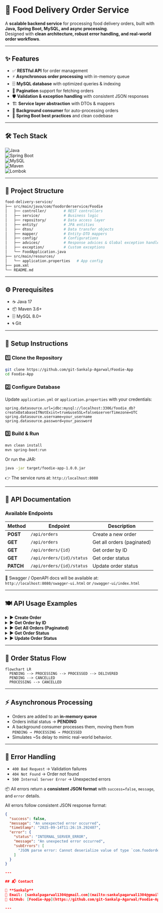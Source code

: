 # 🍔 Food Delivery Order Service

A **scalable backend service** for processing food delivery orders, built with **Java, Spring Boot, MySQL, and async processing**.  
Designed with **clean architecture, robust error handling, and real-world order workflows**.

---

## ✨ Features

- ✅ **RESTful API** for order management
- ⚡ **Asynchronous order processing** with in-memory queue
- 🗄️ **MySQL database** with optimized queries & indexing
- 📑 **Pagination** support for fetching orders
- 🛡️ **Validation & exception handling** with consistent JSON responses
- 🏗️ **Service layer abstraction** with DTOs & mappers
- 🔄 **Background consumer** for auto-processing orders
- 🧹 **Spring Boot best practices** and clean codebase

---

## 🛠️ Tech Stack

![Java](https://img.shields.io/badge/Java-17-red?logo=java)  
![Spring Boot](https://img.shields.io/badge/Spring%20Boot-3.2.0-green?logo=springboot)  
![MySQL](https://img.shields.io/badge/MySQL-8.0-blue?logo=mysql)  
![Maven](https://img.shields.io/badge/Maven-3.6+-C71A36?logo=apachemaven)  
![Lombok](https://img.shields.io/badge/Lombok-enabled-yellow)

---

## 📂 Project Structure
```bash
food-delivery-service/
├── src/main/java/com/foodorderservice/Foodie
│   ├── controller/        # REST controllers
│   ├── service/           # Business logic
│   ├── repository/        # Data access layer
│   ├── entity/            # JPA entities
│   ├── dtos/              # Data transfer objects
│   ├── mapper/            # Entity-DTO mappers
│   ├── config/            # Configurations
│   ├── advices/           # Response advices & Global exception handler
│   ├── exception/         # Custom exceptions
│   └── FoodApplication.java
├── src/main/resources/
│   └── application.properties   # App config
├── pom.xml
└── README.md
```

---

## ⚙️ Prerequisites

- ☕ Java 17
- 📦 Maven 3.6+
- 🗄️ MySQL 8.0+
- 🌀 Git

---

## 🚀 Setup Instructions

### 1️⃣ Clone the Repository
```bash
git clone https://github.com/git-Sankalp-Agarwal/Foodie-App
cd Foodie-App
```

### 2️⃣ Configure Database
Update `application.yml` or `application.properties` with your credentials:
```properties
spring.datasource.url=jdbc:mysql://localhost:3306/foodie_db?createDatabaseIfNotExist=true&useSSL=false&serverTimezone=UTC
spring.datasource.username=your_username
spring.datasource.password=your_password
```

### 3️⃣ Build & Run
```bash
mvn clean install
mvn spring-boot:run
```

Or run the JAR:
```bash
java -jar target/foodie-app-1.0.0.jar
```

👉 The service runs at: `http://localhost:8080`

---

## 📖 API Documentation

### Available Endpoints
| Method | Endpoint                  | Description             |
|--------|---------------------------|-------------------------|
| **POST**   | `/api/orders`             | Create a new order      |
| **GET**    | `/api/orders`             | Get all orders (paginated) |
| **GET**    | `/api/orders/{id}`        | Get order by ID         |
| **GET**    | `/api/orders/{id}/status` | Get order status        |
| **PATCH**  | `/api/orders/{id}/status` | Update order status     |

📌 Swagger / OpenAPI docs will be available at:  
`http://localhost:8080/swagger-ui.html` or `/swagger-ui/index.html`

---

## 🍽️ API Usage Examples

<details>
<summary><b>▶️ Create Order</b></summary>

**POST** `http://localhost:8080/api/orders`

**Request JSON:**
```json
{
  "customerName": "Alice Johnson",
  "items": [
    {
      "itemName": "Burger",
      "quantity": 2,
      "price": 8.99
    },
    {
      "itemName": "Fries",
      "quantity": 1,
      "price": 3.99
    },
    {
      "itemName": "Coke",
      "quantity": 2,
      "price": 2.50
    }
  ],
  "totalAmount": 26.97
}

✅ **Successful response (201 Created)**
```json
{
  "success": true,
  "message": "Order created successfully",
  "timeStamp": "2025-09-14T11:17:33.3697473",
  "data": {
    "id": 4,
    "customerName": "Alice Johnson",
    "totalAmount": 26.97,
    "status": "PENDING",
    "orderTime": "2025-09-14T11:17:33.215756",
    "processedTime": null,
    "items": [
      {
        "itemName": "Burger",
        "quantity": 2,
        "price": 8.99
      },
      {
        "itemName": "Fries",
        "quantity": 1,
        "price": 3.99
      },
      {
        "itemName": "Coke",
        "quantity": 2,
        "price": 2.50
      }
    ]
  }
}
```

❌ **Validation error (400 Bad Request)**
```json
{
  "success": false,
  "message": "Invalid order state",
  "timeStamp": "2025-09-14T11:15:15.2112686",
  "error": {
    "status": "BAD_REQUEST",
    "message": "Invalid order state",
    "subErrors": [
      "Total amount does not match sum of items"
    ]
  }
}
```
</details>

<details>
<summary><b>▶️ Get Order by ID</b></summary>

**GET** `/api/orders/1`

✅ **Success (200)**
```json
{
  "success": true,
  "message": "Order retrieved successfully",
  "timeStamp": "2025-09-14T11:18:10.4862606",
  "data": {
    "id": 3,
    "customerName": "Bob Johnson",
    "totalAmount": 42.00,
    "status": "DELIVERED",
    "orderTime": "2025-09-14T14:47:00",
    "processedTime": null,
    "items": [
      {
        "itemName": "Pasta",
        "quantity": 2,
        "price": 12.99
      },
      {
        "itemName": "Garlic Bread",
        "quantity": 1,
        "price": 4.99
      },
      {
        "itemName": "Ice Cream",
        "quantity": 2,
        "price": 5.50
      }
    ]
  }
}
```
</details>

<details>
<summary><b>▶️ Get All Orders (Paginated)</b></summary>

**GET** `http://localhost:8080/api/orders?page=0&size=10&sortBy=orderTime&sortDirection=DESC`

✅ **Response (200)**
```json
{
  "success": true,
  "message": "Orders retrieved successfully",
  "timeStamp": "2025-09-14T11:18:38.9136543",
  "data": {
    "content": [
      {
        "id": 1,
        "customerName": "John Doe",
        "totalAmount": 25.99,
        "status": "PENDING",
        "orderTime": "2025-09-14T16:47:00",
        "processedTime": null,
        "items": [
          {
            "itemName": "Burger",
            "quantity": 2,
            "price": 8.99
          },
          {
            "itemName": "Fries",
            "quantity": 1,
            "price": 3.99
          },
          {
            "itemName": "Coke",
            "quantity": 2,
            "price": 2.50
          }
        ]
      },
      {
        "id": 2,
        "customerName": "Jane Smith",
        "totalAmount": 35.50,
        "status": "PROCESSED",
        "orderTime": "2025-09-14T15:47:00",
        "processedTime": null,
        "items": [
          {
            "itemName": "Pizza",
            "quantity": 1,
            "price": 15.99
          },
          {
            "itemName": "Salad",
            "quantity": 1,
            "price": 7.99
          },
          {
            "itemName": "Juice",
            "quantity": 2,
            "price": 3.50
          }
        ]
      },
      {
        "id": 3,
        "customerName": "Bob Johnson",
        "totalAmount": 42.00,
        "status": "DELIVERED",
        "orderTime": "2025-09-14T14:47:00",
        "processedTime": null,
        "items": [
          {
            "itemName": "Pasta",
            "quantity": 2,
            "price": 12.99
          },
          {
            "itemName": "Garlic Bread",
            "quantity": 1,
            "price": 4.99
          },
          {
            "itemName": "Ice Cream",
            "quantity": 2,
            "price": 5.50
          }
        ]
      },
      {
        "id": 4,
        "customerName": "Alice Johnson",
        "totalAmount": 26.97,
        "status": "PROCESSED",
        "orderTime": "2025-09-14T11:17:33",
        "processedTime": "2025-09-14T11:17:35",
        "items": [
          {
            "itemName": "Burger",
            "quantity": 2,
            "price": 8.99
          },
          {
            "itemName": "Fries",
            "quantity": 1,
            "price": 3.99
          },
          {
            "itemName": "Coke",
            "quantity": 2,
            "price": 2.50
          }
        ]
      }
    ],
    "pageNumber": 0,
    "pageSize": 10,
    "totalElements": 4,
    "totalPages": 1,
    "first": true,
    "last": true
  }
}
```
</details>

<details>
<summary><b>▶️ Get Order Status</b></summary>

**GET** `http://localhost:8080/api/orders/1/status`
✅ **Response (200)**
```json
{
  "success": true,
  "message": "Order status retrieved successfully",
  "timeStamp": "2025-09-14T14:17:54.09427",
  "data": {
    "orderId": 1,
    "status": "PROCESSED",
    "orderTime": "2025-09-14T13:27:08",
    "processedTime": "2025-09-14T13:27:13"
  }
}
```
</details>


<details>
<summary><b>▶️ Update Order Status</b></summary>

**PATCH** `http://localhost:8080/api/orders/1/status`
```json
{ "status": "CANCELLED" }
```
✅ **Response (200)**
```json
{
  "success": true,
  "message": "Order status updated successfully",
  "timeStamp": "2025-09-14T11:25:35.3492948",
  "data": {
    "id": 10,
    "customerName": "Ravi Johnson",
    "totalAmount": 26.97,
    "status": "CANCELLED",
    "orderTime": "2025-09-14T11:25:30",
    "processedTime": null,
    "items": [
      {
        "itemName": "Pizze",
        "quantity": 2,
        "price": 8.99
      },
      {
        "itemName": "Roll",
        "quantity": 1,
        "price": 3.99
      },
      {
        "itemName": "Sprite",
        "quantity": 2,
        "price": 2.50
      }
    ]
  }
}
```
</details>

---

## 🔄 Order Status Flow

```mermaid
flowchart LR
  PENDING --> PROCESSING --> PROCESSED --> DELIVERED
  PENDING --> CANCELLED
  PROCESSING --> CANCELLED
```

---

## ⚡ Asynchronous Processing

- Orders are added to an **in-memory queue**
- Orders initial status → **PENDING**
- A background consumer processes them, moving them from  
  `PENDING → PROCESSING → PROCESSED`
- Simulates ~5s delay to mimic real-world behavior.

---

## 🚨 Error Handling

- `400 Bad Request` → Validation failures
- `404 Not Found` → Order not found
- `500 Internal Server Error` → Unexpected errors

📦 All errors return a **consistent JSON format** with `success=false`, `message`, and `error` details.

All errors follow consistent JSON response format:
```json
{
  "success": false,
  "message": "An unexpected error occurred",
  "timeStamp": "2025-09-14T11:26:19.292407",
  "error": {
    "status": "INTERNAL_SERVER_ERROR",
    "message": "An unexpected error occurred",
    "subErrors": [
      "JSON parse error: Cannot deserialize value of type `com.foodorderservice.Foodie.entity.enums.OrderStatus` from String \"CANCsELLED\": not one of the values accepted for Enum class: [CANCELLED, PROCESSING, DELIVERED, PROCESSED, PENDING]"
    ]
  }
}

---

## 📬 Contact

👤 **Sankalp**  
📧 Email: [sankalpagarwal1304@gmail.com](mailto:sankalpagarwal1304@gmail.com)  
🔗 GitHub: [Foodie-App](https://github.com/git-Sankalp-Agarwal/Foodie-App)  

---
